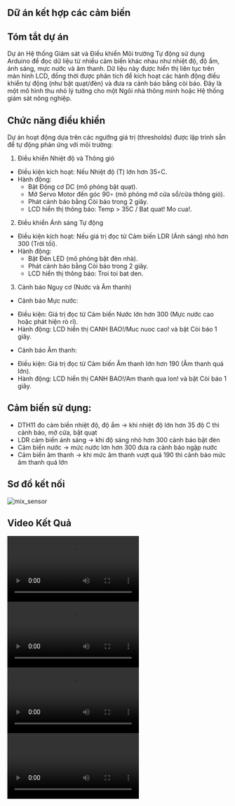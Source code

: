 ## **Dữ án kết hợp các cảm biến**
## **Tóm tắt dự án**
Dự án Hệ thống Giám sát và Điều khiển Môi trường Tự động sử dụng Arduino để đọc dữ liệu từ nhiều cảm biến khác nhau như nhiệt độ, độ ẩm, ánh sáng, mực nước và âm thanh. Dữ liệu này được hiển thị liên tục trên màn hình LCD, đồng thời được phân tích để kích hoạt các hành động điều khiển tự động (như bật quạt/đèn) và đưa ra cảnh báo bằng còi báo. Đây là một mô hình thu nhỏ lý tưởng cho một Ngôi nhà thông minh hoặc Hệ thống giám sát nông nghiệp.

## **Chức năng điều khiển**
Dự án hoạt động dựa trên các ngưỡng giá trị (thresholds) được lập trình sẵn để tự động phản ứng với môi trường:
1. Điều khiển Nhiệt độ và Thông gió
- Điều kiện kích hoạt: Nếu Nhiệt độ (T) lớn hơn 35∘C.
- Hành động:
    + Bật Động cơ DC (mô phỏng bật quạt).
    + Mở Servo Motor đến góc 90∘ (mô phỏng mở cửa sổ/cửa thông gió).
    + Phát cảnh báo bằng Còi báo trong 2 giây.
    + LCD hiển thị thông báo: Temp > 35C / Bat quat! Mo cua!.
2. Điều khiển Ánh sáng Tự động
- Điều kiện kích hoạt: Nếu giá trị đọc từ Cảm biến LDR (Ánh sáng) nhỏ hơn 300 (Trời tối).
- Hành động:
    + Bật Đèn LED (mô phỏng bật đèn nhà).
    + Phát cảnh báo bằng Còi báo trong 2 giây.
    + LCD hiển thị thông báo: Troi toi bat den.
3. Cảnh báo Nguy cơ (Nước và Âm thanh)
* Cảnh báo Mực nước:
- Điều kiện: Giá trị đọc từ Cảm biến Nước lớn hơn 300 (Mực nước cao hoặc phát hiện rò rỉ).
- Hành động: LCD hiển thị CANH BAO!/Muc nuoc cao! và bật Còi báo 1 giây.
* Cảnh báo Âm thanh:
- Điều kiện: Giá trị đọc từ Cảm biến Âm thanh lớn hơn 190 (Âm thanh quá lớn).
- Hành động: LCD hiển thị CANH BAO!/Am thanh qua lon! và bật Còi báo 1 giây.

## **Cảm biến sử dụng:**
- DTH11 đo cảm biến nhiệt độ, độ ẩm -> khi nhiệt độ lớn hơn 35 độ C thì cảnh báo, mở cửa, bật quạt
- LDR cảm biến ánh sáng -> khi độ sáng nhỏ hơn 300 cảnh báo bật đèn
- Cảm biến nước -> mức nước lơn hơn 300 đưa ra cảnh báo ngập nước
- Cảm biến âm thanh -> khi mức âm thanh vượt quá 190 thì cảnh báo mức âm thanh quá lớn

## **Sơ đồ kết nối**
![mix_sensor](https://github.com/user-attachments/assets/defb3d4d-3e6d-4944-9dde-2dfbd7972e3b)

## Video Kết Quả
<video src="https://github.com/user-attachments/assets/00cbe7d8-4b2d-4f16-ba37-5dd8806f20f7" controls>
    Trình duyệt của bạn không hỗ trợ thẻ video.
</video>
<video src="https://github.com/user-attachments/assets/00cbe7b18b8d55-fa3c-4441-9739-59bb03fdb1ea" controls>
    Trình duyệt của bạn không hỗ trợ thẻ video.
</video>
<video src="https://github.com/user-attachments/assets/b962cf2c-b63b-401a-b383-6c205bbb1a5b" controls>
    Trình duyệt của bạn không hỗ trợ thẻ video.
</video>
<video src="https://github.com/user-attachments/assets/ad9eea21-e066-4924-9b1a-af28e767178b" controls>
    Trình duyệt của bạn không hỗ trợ thẻ video.
</video>
